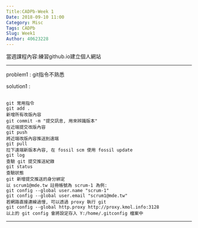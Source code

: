 ```yaml
---
Title:CADPb-Week 1
Date: 2018-09-10 11:00
Category: Misc
Tags: CADPb
Slug: Week1
Author: 40623228
---
```


當週課程內容:練習github.io建立個人網站 
<!-- PELICAN_END_SUMMARY -->
----
problem1 : git指令不熟悉

solution1 : 
<pre><code>
git 常用指令
git add .
新增所有改版內容
git commit -m "提交訊息, 用來辨識版本"
在近端提交改版內容
git push
將近端改版內容推送到遠端
git pull
拉下遠端新版本內容, 在 fossil scm 使用 fossil update
git log
查驗 git 提交推送紀錄
git status
查驗狀態
git 新增提交推送的身分綁定
以 scrum1@mde.tw 註冊帳號為 scrum-1 為例:
git config --global user.name "scrum-1"
git config --global user.email "scrum1@mde.tw"
若網路直接連線過慢, 可以透過 proxy 執行 git
git config --global http.proxy http://proxy.kmol.info:3128
以上的 git config 會將設定存入 Y:/home/.gitconfig 檔案中
</code></pre>

----






